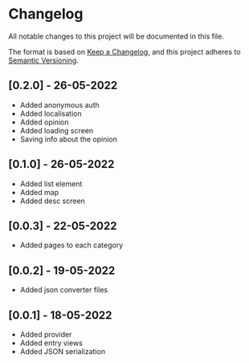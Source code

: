 # Changelog

All notable changes to this project will be documented in this file.

The format is based on [Keep a Changelog](https://keepachangelog.com/en/1.0.0/),
and this project adheres to [Semantic Versioning](https://semver.org/spec/v2.0.0.html).


## [0.2.0] - 26-05-2022

* Added anonymous auth 
* Added localisation 
* Added opinion
* Added loading screen
* Saving info about the opinion

## [0.1.0] - 26-05-2022

* Added list element
* Added map
* Added desc screen

## [0.0.3] - 22-05-2022
* Added pages to each category
## [0.0.2] - 19-05-2022

* Added json converter files

## [0.0.1] - 18-05-2022

* Added provider
* Added entry views
* Added JSON serialization